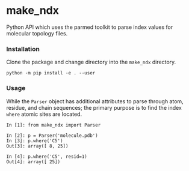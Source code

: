 # make_ndx

Python API which uses the parmed toolkit to parse index values for molecular topology files.

### Installation
Clone the package and change directory into the `make_ndx` directory.

    python -m pip install -e . --user

### Usage
While the `Parser` object has additional attributes to parse through atom, residue, and chain sequences; the primary purpose is to find the index `where` atomic sites are located.

    In [1]: from make_ndx import Parser

    In [2]: p = Parser('molecule.pdb')
    In [3]: p.where('C5')
    Out[3]: array([ 8, 25])

    In [4]: p.where('C5', resid=1)
    Out[4]: array([ 25])
